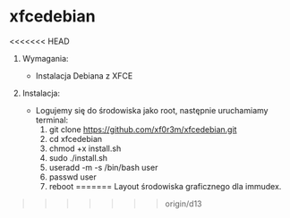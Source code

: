 # xfcedebian

<<<<<<< HEAD
1. Wymagania:
    - Instalacja Debiana z XFCE

2. Instalacja:
    - Logujemy się do środowiska jako root, następnie uruchamiamy terminal:
      1. git clone https://github.com/xf0r3m/xfcedebian.git
      2. cd xfcedebian
      2. chmod +x install.sh
      3. sudo ./install.sh
      4. useradd -m -s /bin/bash user
      5. passwd user
      6. reboot
=======
Layout środowiska graficznego dla immudex.
>>>>>>> origin/d13
